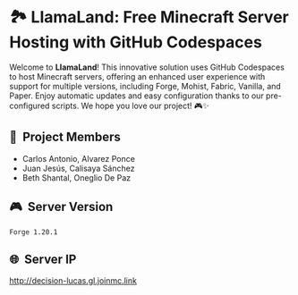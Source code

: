 # 🏞️&nbsp;LlamaLand: Free Minecraft Server Hosting with GitHub Codespaces

Welcome to **LlamaLand**! This innovative solution uses GitHub Codespaces to host Minecraft servers, offering an enhanced user experience with support for multiple versions, including Forge, Mohist, Fabric, Vanilla, and Paper. Enjoy automatic updates and easy configuration thanks to our pre-configured scripts. We hope you love our project! 🎮✨

## 👥 &nbsp;Project Members

- Carlos Antonio, Alvarez Ponce
- Juan Jesús, Calisaya Sánchez
- Beth Shantal, Oneglio De Paz

## 🎮 &nbsp;Server Version

`Forge 1.20.1`

## 🌐 &nbsp;Server IP

http://decision-lucas.gl.joinmc.link
